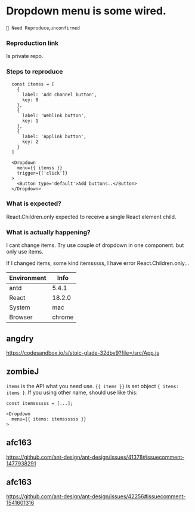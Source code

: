 # Dropdown menu is some wired.

`🤔 Need Reproduce`,`unconfirmed`

### Reproduction link

Is private repo.

### Steps to reproduce

```
  const itemss = [
    {
      label: 'Add channel button',
      key: 0
    },
    {
      label: 'Weblink button',
      key: 1
    },
    {
      label: 'Applink button',
      key: 2
    }
  ]
```

```
  <Dropdown
    menu={{ itemss }}
    trigger={['click']}
  >
    <Button type='default'>Add buttons..</Button>
  </Dropdown>
```

### What is expected?

React.Children.only expected to receive a single React element child.

### What is actually happening?

I cant change items.
Try use couple of dropdown in one component.
but only use items.

If I changed items, some kind itemsssss, I have error React.Children.only...

| Environment | Info   |
| ----------- | ------ |
| antd        | 5.4.1  |
| React       | 18.2.0 |
| System      | mac    |
| Browser     | chrome |

<!-- generated by ant-design-issue-helper. DO NOT REMOVE -->

## angdry

https://codesandbox.io/s/stoic-glade-32dbv9?file=/src/App.js

## zombieJ

`items` is the API what you need use. `{{ items }}` is set object `{ items: items }`. If you using other name, should use like this:

```tsx
const itemssssss = [...];

<Dropdown
  menu={{ items: itemssssss }}
>
```

## afc163

https://github.com/ant-design/ant-design/issues/41378#issuecomment-1477938291

## afc163

https://github.com/ant-design/ant-design/issues/42256#issuecomment-1541601316
